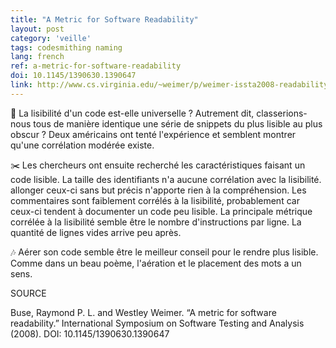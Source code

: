 ```yaml
---
title: "A Metric for Software Readability"
layout: post
category: 'veille'
tags: codesmithing naming
lang: french
ref: a-metric-for-software-readability
doi: 10.1145/1390630.1390647
link: http://www.cs.virginia.edu/~weimer/p/weimer-issta2008-readability.pdf
---
```


🧶 La lisibilité d'un code est-elle universelle ? Autrement dit, classerions-nous tous de manière identique une série de snippets du plus lisible au plus obscur ? Deux américains ont tenté l'expérience et semblent montrer qu'une corrélation modérée existe.

✂️ Les chercheurs ont ensuite recherché les caractéristiques faisant un code lisible. La taille des identifiants n'a aucune corrélation avec la lisibilité. allonger ceux-ci sans but précis n'apporte rien à la compréhension. Les commentaires sont faiblement corrélés à la lisibilité, probablement car ceux-ci tendent à documenter un code peu lisible. La principale métrique corrélée à la lisibilité semble être le nombre d'instructions par ligne. La quantité de lignes vides arrive peu après.

🎶 Aérer son code semble être le meilleur conseil pour le rendre plus lisible. Comme dans un beau poème, l'aération et le placement des mots a un sens.

SOURCE

Buse, Raymond P. L. and Westley Weimer. “A metric for software readability.” International Symposium on Software Testing and Analysis (2008). DOI: 10.1145/1390630.1390647